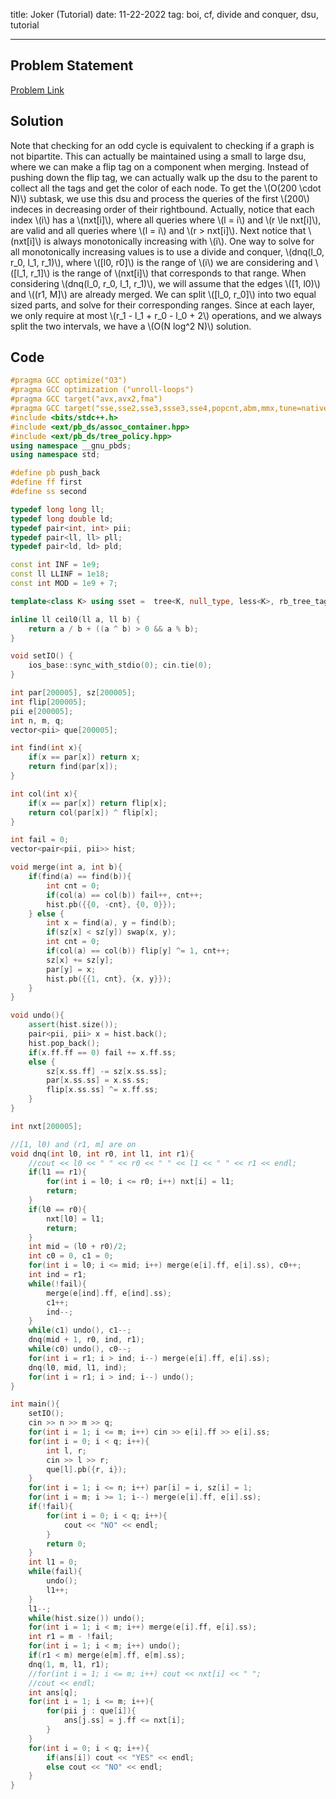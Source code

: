 title: Joker (Tutorial)
date: 11-22-2022
tag: boi, cf, divide and conquer, dsu, tutorial

---

## Problem Statement

[Problem Link](https://codeforces.com/contest/1386/problem/C)

## Solution

Note that checking for an odd cycle is equivalent to checking if a graph is not bipartite. This can actually be maintained using a small to large dsu, where we can make a flip tag on a component when merging. Instead of pushing down the flip tag, we can actually walk up the dsu to the parent to collect all the tags and get the color of each node. To get the \\(O(200 \\cdot N)\\) subtask, we use this dsu and process the queries of the first \\(200\\) indeces in decreasing order of their rightbound. Actually, notice that each index \\(i\\) has a \\(nxt[i]\\), where all queries where \\(l = i\\) and \\(r \\le nxt[i]\\), are valid and all queries where \\(l = i\\) and \\(r > nxt[i]\\). Next notice that \\(nxt[i]\\) is always monotonically increasing with \\(i\\). One way to solve for all monotonically increasing values is to use a divide and conquer, \\(dnq(l_0, r_0, l_1, r_1)\\), where \\([l0, r0]\\) is the range of \\(i\\) we are considering and \\([l_1, r_1]\\) is the range of \\(nxt[i]\\) that corresponds to that range. When considering \\(dnq(l_0, r_0, l_1, r_1)\\), we will assume that the edges \\([1, l0)\\) and \\((r1, M]\\) are already merged. We can split \\([l_0, r_0]\\) into two equal sized parts, and solve for their corresponding ranges. Since at each layer, we only require at most \\(r_1 - l_1 + r_0 - l_0 + 2\\) operations, and we always split the two intervals, we have a \\(O(N log^2 N)\\) solution.

## Code

```c++
#pragma GCC optimize("O3")
#pragma GCC optimization ("unroll-loops")
#pragma GCC target("avx,avx2,fma")
#pragma GCC target("sse,sse2,sse3,ssse3,sse4,popcnt,abm,mmx,tune=native")
#include <bits/stdc++.h>
#include <ext/pb_ds/assoc_container.hpp>
#include <ext/pb_ds/tree_policy.hpp>
using namespace __gnu_pbds;
using namespace std;

#define pb push_back
#define ff first
#define ss second

typedef long long ll;
typedef long double ld;
typedef pair<int, int> pii;
typedef pair<ll, ll> pll;
typedef pair<ld, ld> pld;

const int INF = 1e9;
const ll LLINF = 1e18;
const int MOD = 1e9 + 7;

template<class K> using sset =  tree<K, null_type, less<K>, rb_tree_tag, tree_order_statistics_node_update>;

inline ll ceil0(ll a, ll b) {
    return a / b + ((a ^ b) > 0 && a % b);
}

void setIO() {
    ios_base::sync_with_stdio(0); cin.tie(0);
}

int par[200005], sz[200005];
int flip[200005];
pii e[200005];
int n, m, q;
vector<pii> que[200005];

int find(int x){
    if(x == par[x]) return x;
    return find(par[x]);
}

int col(int x){
    if(x == par[x]) return flip[x];
    return col(par[x]) ^ flip[x];
}

int fail = 0;
vector<pair<pii, pii>> hist;

void merge(int a, int b){
    if(find(a) == find(b)){
        int cnt = 0;
        if(col(a) == col(b)) fail++, cnt++;
        hist.pb({{0, -cnt}, {0, 0}});
    } else {
        int x = find(a), y = find(b);
        if(sz[x] < sz[y]) swap(x, y);
        int cnt = 0;
        if(col(a) == col(b)) flip[y] ^= 1, cnt++;
        sz[x] += sz[y];
        par[y] = x;
        hist.pb({{1, cnt}, {x, y}});
    }
}

void undo(){
    assert(hist.size());
    pair<pii, pii> x = hist.back();
    hist.pop_back();
    if(x.ff.ff == 0) fail += x.ff.ss;
    else {
        sz[x.ss.ff] -= sz[x.ss.ss];
        par[x.ss.ss] = x.ss.ss;
        flip[x.ss.ss] ^= x.ff.ss;
    }
}

int nxt[200005];

//[1, l0) and (r1, m] are on
void dnq(int l0, int r0, int l1, int r1){
    //cout << l0 << " " << r0 << " " << l1 << " " << r1 << endl;
    if(l1 == r1){
        for(int i = l0; i <= r0; i++) nxt[i] = l1;
        return;
    }
    if(l0 == r0){
        nxt[l0] = l1;
        return;
    }
    int mid = (l0 + r0)/2;
    int c0 = 0, c1 = 0;
    for(int i = l0; i <= mid; i++) merge(e[i].ff, e[i].ss), c0++;
    int ind = r1;
    while(!fail){
        merge(e[ind].ff, e[ind].ss);
        c1++;
        ind--;
    }
    while(c1) undo(), c1--;
    dnq(mid + 1, r0, ind, r1);
    while(c0) undo(), c0--;
    for(int i = r1; i > ind; i--) merge(e[i].ff, e[i].ss);
    dnq(l0, mid, l1, ind);
    for(int i = r1; i > ind; i--) undo();
}

int main(){
    setIO();
    cin >> n >> m >> q;
    for(int i = 1; i <= m; i++) cin >> e[i].ff >> e[i].ss;
    for(int i = 0; i < q; i++){
        int l, r;
        cin >> l >> r;
        que[l].pb({r, i});
    }
    for(int i = 1; i <= n; i++) par[i] = i, sz[i] = 1;
    for(int i = m; i >= 1; i--) merge(e[i].ff, e[i].ss);
    if(!fail){
        for(int i = 0; i < q; i++){
            cout << "NO" << endl; 
        }
        return 0;
    }
    int l1 = 0;
    while(fail){
        undo();
        l1++;
    }
    l1--;
    while(hist.size()) undo();
    for(int i = 1; i < m; i++) merge(e[i].ff, e[i].ss);
    int r1 = m - !fail;
    for(int i = 1; i < m; i++) undo();
    if(r1 < m) merge(e[m].ff, e[m].ss);
    dnq(1, m, l1, r1);
    //for(int i = 1; i <= m; i++) cout << nxt[i] << " ";
    //cout << endl;
    int ans[q];
    for(int i = 1; i <= m; i++){
        for(pii j : que[i]){
            ans[j.ss] = j.ff <= nxt[i];
        }
    }
    for(int i = 0; i < q; i++){
        if(ans[i]) cout << "YES" << endl;
        else cout << "NO" << endl;
    }
}
```